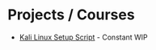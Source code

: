<!--
# Certifications
-->

# Projects / Courses
- [Kali Linux Setup Script](https://github.com/404Future/Penetration-Testing/blob/main/kali_setup.sh) - Constant WIP

<!--
# Skills / Tools
- Bash Scripting
- Kali Linux
-->

